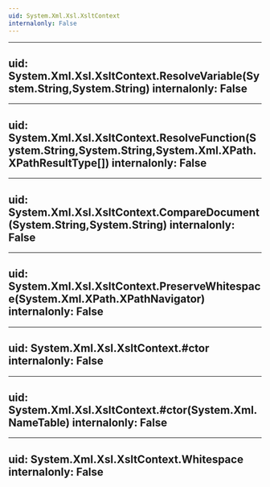```yaml
---
uid: System.Xml.Xsl.XsltContext
internalonly: False
---
```


---
uid: System.Xml.Xsl.XsltContext.ResolveVariable(System.String,System.String)
internalonly: False
---

---
uid: System.Xml.Xsl.XsltContext.ResolveFunction(System.String,System.String,System.Xml.XPath.XPathResultType[])
internalonly: False
---

---
uid: System.Xml.Xsl.XsltContext.CompareDocument(System.String,System.String)
internalonly: False
---

---
uid: System.Xml.Xsl.XsltContext.PreserveWhitespace(System.Xml.XPath.XPathNavigator)
internalonly: False
---

---
uid: System.Xml.Xsl.XsltContext.#ctor
internalonly: False
---

---
uid: System.Xml.Xsl.XsltContext.#ctor(System.Xml.NameTable)
internalonly: False
---

---
uid: System.Xml.Xsl.XsltContext.Whitespace
internalonly: False
---

